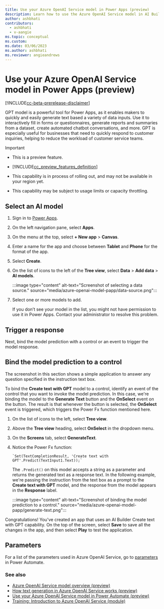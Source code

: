 ```yaml
---
title: Use your Azure OpenAI Service model in Power Apps (preview)
description: Learn how to use the Azure OpenAI Service model in AI Builder in Power Apps.
author: ashbhati
contributors:
  - ashbhati
  - v-aangie
ms.topic: conceptual
ms.custom: 
ms.date: 03/06/2023
ms.author: ashbhati
ms.reviewer: angieandrews
---
```


# Use your Azure OpenAI Service model in Power Apps (preview)

[!INCLUDE[cc-beta-prerelease-disclaimer](./includes/cc-beta-prerelease-disclaimer.md)]

GPT model is a powerful tool for Power Apps, as it enables makers to quickly and easily generate text based a variety of data inputs. Use it to interactively fill in forms or questionnaires, generate reports and summaries from a dataset, create automated chatbot conversations, and more. GPT is especially useful for businesses that need to quickly respond to customer inquiries, helping to reduce the workload of customer service teams.  

> [!IMPORTANT]
> - This is a preview feature.
>
> - [!INCLUDE[cc_preview_features_definition](includes/cc-preview-features-definition.md)]
>
> - This capability is in process of rolling out, and may not be available in your region yet.
>
> - This capability  may be subject to usage limits or capacity throttling.

## Select an AI model

1. Sign in to [Power Apps](https://make.powerapps.com).

1. On the left navigation pane, select **Apps**.

1. On the menu at the top, select **+ New app** > **Canvas**. 

1. Enter a name for the app and choose between **Tablet** and **Phone** for the format of the app.

1. Select **Create**.

1. On the list of icons to the left of the **Tree view**, select **Data** > **Add data** > **AI models**.

    :::image type="content" alt-text="Screenshot of selecting a data source." source="media/azure-openai-model-papp/data-source.png":::

1. Select one or more models to add.

    If you don’t see your model in the list, you might not have permission to use it in Power Apps. Contact your administrator to resolve this problem. 

## Trigger a response

Next, bind the model prediction with a control or an event to trigger the model response.

## Bind the model prediction to a control

The screenshot in this section shows a simple application to answer any question specified in the instruction text box.

To bind the **Create text with GPT** model to a control, identify an event of the control that you want to invoke the model prediction. In this case, we're binding the model to the **Generate Text** button and the **OnSelect** event on the button. The result is that whenever the button is selected, the **OnSelect** event is triggered, which triggers the Power Fx function mentioned here.

1. On the list of icons to the left, select **Tree view**.

1. Above the **Tree view** heading, select **OnSelect** in the dropdown menu.

1. On the **Screens** tab, select **GenerateText**.

1. Notice the Power Fx function:

    ```powerapps-dot
    `Set(TextCompletionResult, 'Create text with GPT'.Predict(TextInput1.Text));`
    ````

    The `.Predict()` on this model accepts a string as a parameter and returns the generated text as a response text. In the following example, we're passing the instruction from the text box as a prompt to the **Create text with GPT** model, and the response from the model appears in the **Response** label.  

    :::image type="content" alt-text="Screenshot of binding the model prediction to a control." source="media/azure-openai-model-papp/generate-text.png":::

Congratulations! You've created an app that uses an AI Builder Create text with GPT capability. On the top of the screen, select **Save** to save all the changes in the app, and then select **Play** to test the application.  

## Parameters

For a list of the parameters used in Azure OpenAI Service, go to [parameters](azure-openai-model-pauto.md#parameters) in Power Automate.

### See also

- [Azure OpenAI Service model overview (preview)](prebuilt-azure-openai.md)
- [How text generation in Azure OpenAI Service works (preview)](azure-openai-textgen.md)
- [Use your Azure OpenAI Service model in Power Automate (preview)](azure-openai-model-pauto.md)
- [Training: Introduction to Azure OpenAI Service (module)](/training/modules/explore-azure-openai/)